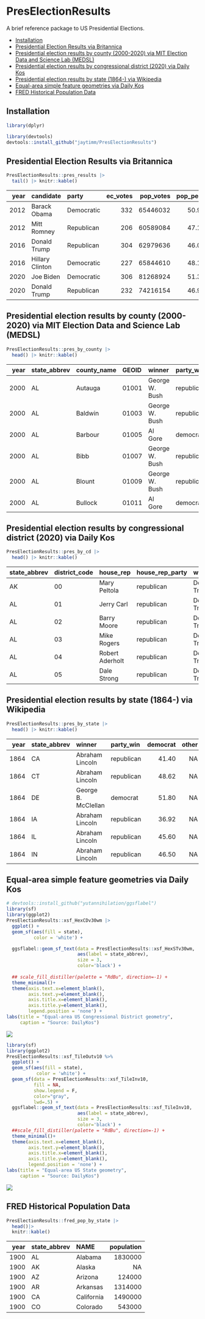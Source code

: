 # PresElectionResults

A brief reference package to US Presidential Elections.

-   [Installation](#installation)
-   [Presidential Election Results via
    Britannica](#presidential-election-results-via-britannica)
-   [Presidential election results by county (2000-2020) via MIT
    Election Data and Science Lab
    (MEDSL)](#presidential-election-results-by-county-(2000-2020)-via-mit-election-data-and-science-lab-(medsl))
-   [Presidential election results by congressional district (2020) via
    Daily
    Kos](#presidential-election-results-by-congressional-district-(2020)-via-daily-kos)
-   [Presidential election results by state (1864-) via
    Wikipedia](#presidential-election-results-by-state-(1864-)-via-wikipedia)
-   [Equal-area simple feature geometries via Daily
    Kos](#equal-area-simple-feature-geometries-via-daily-kos)
-   [FRED Historical Population Data](#fred-historical-population-data)

## Installation

``` r
library(dplyr)
```

``` r
library(devtools)
devtools::install_github("jaytimm/PresElectionResults")
```

## Presidential Election Results via Britannica

``` r
PresElectionResults::pres_results |>
  tail() |> knitr::kable()
```

| year | candidate       | party      | ec_votes | pop_votes | pop_per | ec_total |
|-----:|:----------------|:-----------|---------:|----------:|--------:|---------:|
| 2012 | Barack Obama    | Democratic |      332 |  65446032 |    50.9 |      538 |
| 2012 | Mitt Romney     | Republican |      206 |  60589084 |    47.1 |      538 |
| 2016 | Donald Trump    | Republican |      304 |  62979636 |    46.0 |      538 |
| 2016 | Hillary Clinton | Democratic |      227 |  65844610 |    48.1 |      538 |
| 2020 | Joe Biden       | Democratic |      306 |  81268924 |    51.3 |      538 |
| 2020 | Donald Trump    | Republican |      232 |  74216154 |    46.9 |      538 |

## Presidential election results by county (2000-2020) via MIT Election Data and Science Lab (MEDSL)

``` r
PresElectionResults::pres_by_county |>
  head() |> knitr::kable()
```

| year | state_abbrev | county_name | GEOID | winner         | party_win  | democrat | republican |
|----:|:----------|:----------|:-----|:------------|:---------|-------:|---------:|
| 2000 | AL           | Autauga     | 01001 | George W. Bush | republican |     28.7 |       69.7 |
| 2000 | AL           | Baldwin     | 01003 | George W. Bush | republican |     24.8 |       72.4 |
| 2000 | AL           | Barbour     | 01005 | Al Gore        | democrat   |     49.9 |       49.0 |
| 2000 | AL           | Bibb        | 01007 | George W. Bush | republican |     38.2 |       60.2 |
| 2000 | AL           | Blount      | 01009 | George W. Bush | republican |     27.7 |       70.5 |
| 2000 | AL           | Bullock     | 01011 | Al Gore        | democrat   |     69.2 |       29.2 |

## Presidential election results by congressional district (2020) via Daily Kos

``` r
PresElectionResults::pres_by_cd |>
  head() |> knitr::kable()
```

| state_abbrev | district_code | house_rep       | house_rep_party | winner       | party_win  | democrat | republican |
|:--------|:---------|:----------|:----------|:--------|:-------|------:|-------:|
| AK           | 00            | Mary Peltola    | republican      | Donald Trump | republican |     43.0 |       53.1 |
| AL           | 01            | Jerry Carl      | republican      | Donald Trump | republican |     35.3 |       63.6 |
| AL           | 02            | Barry Moore     | republican      | Donald Trump | republican |     34.8 |       64.2 |
| AL           | 03            | Mike Rogers     | republican      | Donald Trump | republican |     32.5 |       66.6 |
| AL           | 04            | Robert Aderholt | republican      | Donald Trump | republican |     18.6 |       80.4 |
| AL           | 05            | Dale Strong     | republican      | Donald Trump | republican |     35.6 |       62.7 |

## Presidential election results by state (1864-) via Wikipedia

``` r
PresElectionResults::pres_by_state |>
  head() |> knitr::kable()
```

| year | state_abbrev | winner              | party_win  | democrat | other | republican |
|-----:|:------------|:------------------|:----------|--------:|------:|----------:|
| 1864 | CA           | Abraham Lincoln     | republican |    41.40 |    NA |      58.60 |
| 1864 | CT           | Abraham Lincoln     | republican |    48.62 |    NA |      51.38 |
| 1864 | DE           | George B. McClellan | democrat   |    51.80 |    NA |      48.20 |
| 1864 | IA           | Abraham Lincoln     | republican |    36.92 |    NA |      63.08 |
| 1864 | IL           | Abraham Lincoln     | republican |    45.60 |    NA |      54.40 |
| 1864 | IN           | Abraham Lincoln     | republican |    46.50 |    NA |      53.50 |

## Equal-area simple feature geometries via Daily Kos

``` r
# devtools::install_github("yutannihilation/ggsflabel")
library(sf)
library(ggplot2)
PresElectionResults::xsf_HexCDv30wm |> 
  ggplot() + 
  geom_sf(aes(fill = state),
          color = 'white') +

  ggsflabel::geom_sf_text(data = PresElectionResults::xsf_HexSTv30wm,
                          aes(label = state_abbrev),
                          size = 3,
                          color='black') +
  
  ## scale_fill_distiller(palette = "RdBu", direction=-1) +
  theme_minimal()+
  theme(axis.text.x=element_blank(),
        axis.text.y=element_blank(),
        axis.title.x=element_blank(),
        axis.title.y=element_blank(),
        legend.position = 'none') +
labs(title = "Equal-area US Congressional District geometry",
     caption = "Source: DailyKos")
```

![](figure-markdown_github/unnamed-chunk-9-1.png)

``` r
library(sf)
library(ggplot2)
PresElectionResults::xsf_TileOutv10 %>% 
  ggplot() + 
  geom_sf(aes(fill = state),
           color = 'white') +
  geom_sf(data = PresElectionResults::xsf_TileInv10, 
          fill = NA, 
          show.legend = F, 
          color="gray", 
          lwd=.5) +
  ggsflabel::geom_sf_text(data = PresElectionResults::xsf_TileInv10,
                          aes(label = state_abbrev),
                          size = 3,
                          color='black') +
  ##scale_fill_distiller(palette = "RdBu", direction=-1) +
  theme_minimal()+
  theme(axis.text.x=element_blank(),
        axis.text.y=element_blank(),
        axis.title.x=element_blank(),
        axis.title.y=element_blank(),
        legend.position = 'none') +
labs(title = "Equal-area US State geometry",
     caption = "Source: DailyKos")
```

![](figure-markdown_github/unnamed-chunk-10-1.png)

## FRED Historical Population Data

``` r
PresElectionResults::fred_pop_by_state |>
  head()|>
  knitr::kable()
```

| year | state_abbrev | NAME       | population |
|-----:|:-------------|:-----------|-----------:|
| 1900 | AL           | Alabama    |    1830000 |
| 1900 | AK           | Alaska     |         NA |
| 1900 | AZ           | Arizona    |     124000 |
| 1900 | AR           | Arkansas   |    1314000 |
| 1900 | CA           | California |    1490000 |
| 1900 | CO           | Colorado   |     543000 |
